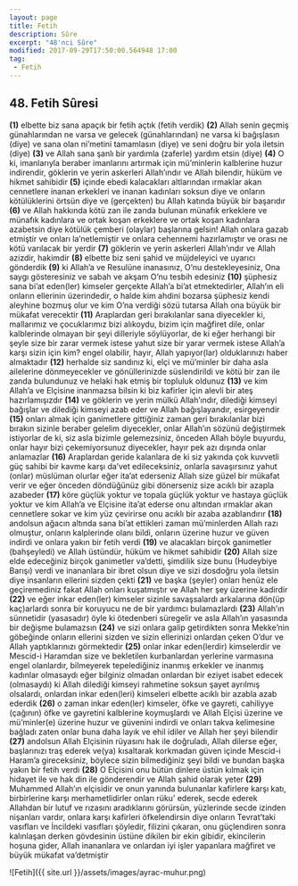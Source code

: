 ```yaml
---
layout: page
title: Fetih
description: Sûre
excerpt: "48'nci Sûre"
modified: 2017-09-29T17:50:00.564948 17:00
tag: 
 - Fetih
---
```


## 48. Fetih Sûresi

**(1)** elbette biz sana apaçık bir fetih açtık (fetih verdik)
**(2)** Allah senin geçmiş günahlarından ne varsa ve gelecek (günahlarından) ne varsa ki bağışlasın (diye) ve sana olan ni’metini tamamlasın (diye) ve seni doğru bir yola iletsin (diye)
**(3)** ve Allah sana şanlı bir yardımla (zaferle) yardım etsin (diye)
**(4)** O ki, imanlarıyla beraber imanlarını artırmak için mü’minlerin kalblerine huzur indirendir, göklerin ve yerin askerleri Allah’ındır ve Allah bilendir, hüküm ve hikmet sahibidir 
**(5)** içinde ebedi kalacakları altlarından ırmaklar akan cennetlere inanan erkekleri ve inanan kadınları soksun diye ve onların kötülüklerini örtsün diye ve (gerçekten) bu Allah katında büyük bir başarıdır
**(6)** ve Allah hakkında kötü zan ile zanda bulunan münafık erkeklere ve münafık kadınlara ve ortak koşan erkeklere ve ortak koşan kadınlara azabetsin diye kötülük çemberi (olaylar) başlarına gelsin! Allah onlara gazab etmiştir ve onları la’netlemiştir ve onlara cehennemi hazırlamıştır ve orası ne kötü varılacak bir yerdir
**(7)** göklerin ve yerin askerleri Allah’ındır ve Allah azizdir, hakimdir
**(8)** elbette biz seni şahid ve müjdeleyici ve uyarıcı gönderdik
**(9)** ki Allah’a ve Resulüne inanasınız, O’nu destekleyesiniz, Ona saygı gösteresiniz ve sabah ve akşam O’nu tesbih edesiniz
**(10)** şüphesiz sana bi’at eden(ler) kimseler gerçekte Allah’a bi’at etmektedirler, Allah’ın eli onların ellerinin üzerindedir, o halde kim ahdini bozarsa şüphesiz kendi aleyhine bozmuş olur ve kim O’na verdiği sözü tutarsa Allah ona büyük bir mükafat verecektir 
**(11)** Araplardan geri bırakılanlar sana diyecekler ki, mallarımız ve çocuklarımız bizi alıkoydu, bizim için mağfiret dile, onlar kalblerinde olmayan bir şeyi dilleriyle söylüyorlar, de ki eğer herhangi bir şeyle 
size bir zarar vermek istese yahut size bir yarar vermek istese Allah’a karşı sizin için kim? engel olabilir, hayır, Allah yapıyor(lar) olduklarınızı haber almaktadır
**(12)** herhalde siz sandınız ki, elçi ve mü’minler bir daha asla ailelerine dönmeyecekler ve gönüllerinizde süslendirildi ve kötü bir zan ile zanda bulundunuz ve helaki hak etmiş bir topluluk oldunuz
**(13)** ve kim Allah’a ve Elçisine inanmazsa bilsin ki biz kafirler için alevli bir ateş hazırlamışızdır
**(14)** ve göklerin ve yerin mülkü Allah’ındır, dilediği kimseyi bağışlar ve dilediği kimseyi azab eder ve Allah bağışlayandır, esirgeyendir
**(15)** onları almak için ganimetlere gittiğiniz zaman geri bırakılanlar bizi bırakın sizinle beraber gelelim diyecekler, onlar Allah’ın sözünü değiştirmek istiyorlar de ki, siz asla bizimle gelemezsiniz, önceden Allah böyle buyurdu, onlar hayır bizi çekemiyorsunuz diyecekler, hayır pek azı dışında onlar anlamazlar
**(16)** Araplardan geride kalanlara de ki siz yakında çok kuvvetli güç sahibi bir kavme karşı da’vet edileceksiniz, onlarla savaşırsınız yahut (onlar) müslüman olurlar eğer ita’at ederseniz Allah size güzel bir mükafat verir ve eğer önceden döndüğünüz gibi dönerseniz size acıklı bir azapla azabeder
**(17)** köre güçlük yoktur ve topala güçlük yoktur ve hastaya güçlük yoktur ve kim Allah’a ve Elçisine ita’at ederse onu altından ırmaklar akan cennetlere sokar ve kim yüz çevirirse onu acıklı bir azaba azablandırır
**(18)** andolsun ağacın altında sana bi’at ettikleri zaman mü’minlerden Allah razı olmuştur, onların kalplerinde olanı bildi, onların üzerine huzur ve güven indirdi ve onlara yakın bir fetih verdi
**(19)** ve alacakları birçok ganimetler (bahşeyledi) ve Allah üstündür, hüküm ve hikmet sahibidir
**(20)** Allah size elde edeceğiniz birçok ganimetler va’detti, şimdilik size bunu (Hudeybiye Barışı) verdi ve inananlara bir ibret olsun diye ve sizi dosdoğru yola iletsin diye insanların ellerini sizden çekti 
**(21)** ve başka (şeyler) onları henüz ele geçiremediniz fakat Allah onları kuşatmıştır ve Allah her şey üzerine kadirdir
**(22)** ve eğer inkar eden(ler) kimseler sizinle savaşsalardı arkalarına dön(üp kaç)arlardı sonra bir koruyucu ne de bir yardımcı bulamazlardı
**(23)** Allah’ın sünnetidir (yasasadır) öyle ki ötedenberi süregelir ve asla Allah’ın yasasında bir değişme bulamazsın
**(24)** ve sizi onlara galip getirdikten sonra Mekke’nin göbeğinde onların ellerini sizden ve sizin ellerinizi onlardan çeken O’dur ve Allah yaptıklarınızı görmektedir
**(25)** onlar inkar eden(lerdir) kimselerdir ve Mescid-i Haramdan size ve bekletilen kurbanlardan yerlerine varmasına engel olanlardır, bilmeyerek tepelediğiniz inanmış erkekler ve inanmış kadınlar olmasaydı eğer bilginiz olmadan onlardan bir eziyet isabet edecek (olmasaydı) ki Allah dilediği kimseyi rahmetine soksun şayet ayrılmış olsalardı,  onlardan inkar eden(leri) kimseleri elbette acıklı bir azabla azab ederdik 
**(26)** o zaman inkar eden(ler) kimseler, öfke ve gayreti, cahiliyye (çağının) öfke ve gayretini kalblerine koymuşlardı ve Allah Elçisi üzerine ve mü’minler(e) üzerine huzur ve güvenini indirdi ve onları takva kelimesine bağladı zaten onlar buna daha layık ve ehil idiler ve Allah her şeyi bilendir
**(27)** andolsun Allah Elçisinin rüyasını hak ile doğruladı, Allah dilerse eğer, başlarınızı traş ederek ve(ya) kısaltarak korkmadan güven içinde Mescid-i Haram’a gireceksiniz, böylece sizin bilmediğiniz şeyi bildi ve bundan başka yakın bir fetih verdi
**(28)** O Elçisini onu bütün dinlere üstün kılmak için hidayet ile ve hak din ile gönderendir ve Allah şahid olarak yeter
**(29)** Muhammed Allah’ın elçisidir ve onun yanında bulunanlar kafirlere karşı katı, birbirlerine karşı merhametlidirler onları rüku’ ederek, secde ederek Allahdan bir lutuf ve rızasını aradıklarını görürsün, yüzlerinde secde izinden nişanları vardır, onlara karşı kafirleri öfkelendirsin diye onların Tevrat’taki vasıfları ve İncildeki vasıfları şöyledir, filizini çıkaran, onu güçlendiren sonra kalınlaşan derken gövdesinin üstüne dikilen bir ekin gibidir, ekincilerin hoşuna gider, Allah inananlara ve onlardan iyi işler yapanlara mağfiret ve büyük mükafat va’detmiştir

![Fetih]({{ site.url }}/assets/images/ayrac-muhur.png)
